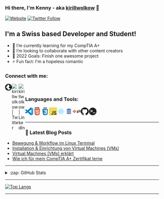 ### Hi there, I'm Kenny - aka [kirillwolkow][website] 👋 

[![Website](https://img.shields.io/website?label=kennywolf.org&style=for-the-badge&url=https%3A%2F%2Fkennywolf.org)](https://kennywolf.org)
[![Twitter Follow](https://img.shields.io/twitter/follow/KirillWolkowDev?color=1DA1F2&logo=twitter&style=for-the-badge)](https://twitter.com/intent/follow?original_referer=https%3A%2F%2Fgithub.com%2FKirillWolkowDev&screen_name=KirillWolkowDev)

## I'm a Swiss based Developer and Student!

- 🌱 I’m currently learning for my CompTIA A+
- 👯 I’m looking to collaborate with other content creators
- 🥅 2022 Goals: Finish one awesome project
- ⚡ Fun fact: I'm a hopeless romantic

### Connect with me:

[<img align="left" alt="kennywolf.org" width="22px" src="https://raw.githubusercontent.com/iconic/open-iconic/master/svg/globe.svg" />][website]
[<img align="left" alt="kirillwolkow | Twitter" width="22px" src="https://cdn.jsdelivr.net/npm/simple-icons@v3/icons/twitter.svg" />][twitter]
[<img align="left" alt="kirillwolkow | LinkedIn" width="22px" src="https://cdn.jsdelivr.net/npm/simple-icons@v3/icons/linkedin.svg" />][linkedin]

<br />

### Languages and Tools:

<img align="left" alt="Visual Studio Code" width="26px" src="https://raw.githubusercontent.com/github/explore/80688e429a7d4ef2fca1e82350fe8e3517d3494d/topics/visual-studio-code/visual-studio-code.png" />
<img align="left" alt="HTML5" width="26px" src="https://raw.githubusercontent.com/github/explore/80688e429a7d4ef2fca1e82350fe8e3517d3494d/topics/html/html.png" />
<img align="left" alt="CSS3" width="26px" src="https://raw.githubusercontent.com/github/explore/80688e429a7d4ef2fca1e82350fe8e3517d3494d/topics/css/css.png" />
<img align="left" alt="JavaScript" width="26px" src="https://raw.githubusercontent.com/github/explore/80688e429a7d4ef2fca1e82350fe8e3517d3494d/topics/javascript/javascript.png" />
<img align="left" alt="React" width="26px" src="https://raw.githubusercontent.com/github/explore/80688e429a7d4ef2fca1e82350fe8e3517d3494d/topics/react/react.png" />
<img align="left" alt="SQL" width="26px" src="https://raw.githubusercontent.com/github/explore/80688e429a7d4ef2fca1e82350fe8e3517d3494d/topics/sql/sql.png" />
<img align="left" alt="Git" width="26px" src="https://raw.githubusercontent.com/github/explore/80688e429a7d4ef2fca1e82350fe8e3517d3494d/topics/git/git.png" />
<img align="left" alt="GitHub" width="26px" src="https://raw.githubusercontent.com/github/explore/78df643247d429f6cc873026c0622819ad797942/topics/github/github.png" />
<img align="left" alt="Terminal" width="26px" src="https://raw.githubusercontent.com/github/explore/80688e429a7d4ef2fca1e82350fe8e3517d3494d/topics/terminal/terminal.png" />

<br />
<br />

---

### 📕 Latest Blog Posts

<!-- BLOG-POST-LIST:START -->
- [Bewegung &amp; Workflow im Linux Terminal](https://www.kennywolf.org/artikel/bewegung-und-workflow-im-linux-terminal)
- [Installation &amp; Einrichtung von Virtual Machines &lpar;VMs&rpar;](https://www.kennywolf.org/artikel/installation-einrichtung-von-virtual-machines-vms)
- [Virtual Machines &lpar;VMs&rpar; erklärt](https://www.kennywolf.org/artikel/virtual-machines-vms-erklart)
- [Wie ich für mein CompTIA A+ Zertifikat lerne](https://www.kennywolf.org/artikel/wie-ich-fuer-mein-comptia-a-zertifikat-lerne)
<!-- BLOG-POST-LIST:END -->

---

<details>
  <summary>:zap: GitHub Stats</summary>

  <img align="left" alt="kirillwolkow's GitHub Stats" src="https://github-readme-stats.vercel.app/api?username=kirillwolkow&show_icons=true&hide_border=true&count_private" />

</details>

---

[![Top Langs](https://github-readme-stats.vercel.app/api/top-langs/?username=kirillwolkow&langs_count=8&layout=compact)](https://github.com/kirillwolkow/github-readme-stats)

---

[website]: https://kennywolf.org
[twitter]: https://twitter.com/KirillWolkowDev
[linkedin]: https://linkedin.com/in/kennywolf-dev/

